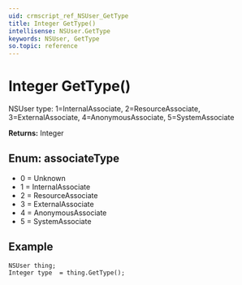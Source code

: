 ```yaml
---
uid: crmscript_ref_NSUser_GetType
title: Integer GetType()
intellisense: NSUser.GetType
keywords: NSUser, GetType
so.topic: reference
---
```


# Integer GetType()

NSUser type: 1=InternalAssociate, 2=ResourceAssociate, 3=ExternalAssociate, 4=AnonymousAssociate, 5=SystemAssociate

**Returns:** Integer

## Enum: associateType

* 0 = Unknown
* 1 = InternalAssociate
* 2 = ResourceAssociate
* 3 = ExternalAssociate
* 4 = AnonymousAssociate
* 5 = SystemAssociate

## Example

```crmscript
NSUser thing;
Integer type  = thing.GetType();
```
